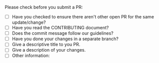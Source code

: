 Please check before you submit a PR:

- [ ] Have you checked to ensure there aren't other open PR for the same update/change?
- [ ] Have you read the CONTRIBUTING document?
- [ ] Does the commit message follow our guidelines?
- [ ] Have you done your changes in a separate branch?
- [ ] Give a descriptive title to you PR.
- [ ] Give a description of your changes.
- [ ] Other information:
